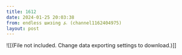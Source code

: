 ```yaml
---
title: 1612
date: 2024-01-25 20:03:38
from: endless шизing ⍼ (channel1162404975)
layout: post
---
```


![[(File not included. Change data exporting settings to download.)]]


